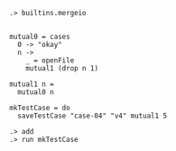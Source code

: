 ```ucm:hide
.> builtins.mergeio
```

```unison

mutual0 = cases
  0 -> "okay"
  n ->
    _ = openFile
    mutual1 (drop n 1)

mutual1 n =
  mutual0 n

mkTestCase = do
  saveTestCase "case-04" "v4" mutual1 5
```

```ucm
.> add
.> run mkTestCase
```
